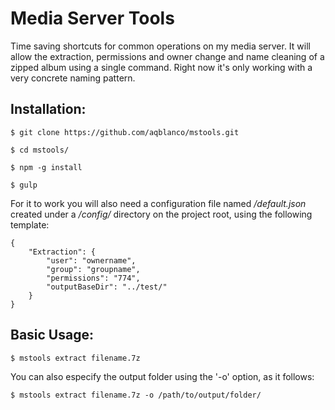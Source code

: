 # Media Server Tools

Time saving shortcuts for common operations on my media server. It will allow the extraction, permissions and owner change and name cleaning of a zipped album using a single command. Right now it's only working with a very concrete naming pattern.

## Installation:
`$ git clone https://github.com/aqblanco/mstools.git`

`$ cd mstools/`

`$ npm -g install`

`$ gulp`

For it to work you will also need a configuration file named */default.json* created under a */config/* directory on the project root, using the following template:

```
{
    "Extraction": {
        "user": "ownername",
        "group": "groupname",
        "permissions": "774",
        "outputBaseDir": "../test/"
    }
}
```

## Basic Usage:

`$ mstools extract filename.7z`

You can also especify the output folder using the '-o' option, as it follows:

`$ mstools extract filename.7z -o /path/to/output/folder/`
